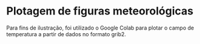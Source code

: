 # Plotagem de figuras meteorológicas
Para fins de ilustração, foi utilizado o Google Colab para plotar o campo de temperatura a partir de dados no formato grib2.


